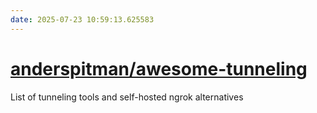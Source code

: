 ```yaml
---
date: 2025-07-23 10:59:13.625583
---
```


# [anderspitman/awesome-tunneling](https://github.com/anderspitman/awesome-tunneling)

List of tunneling tools and self-hosted ngrok alternatives